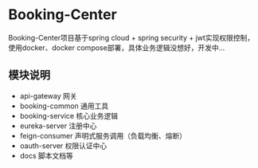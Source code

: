 # Booking-Center
Booking-Center项目基于spring cloud + spring security + jwt实现权限控制，使用docker、docker compose部署，具体业务逻辑没想好，开发中...

## 模块说明
- api-gateway 网关
- booking-common 通用工具
- booking-service 核心业务逻辑
- eureka-server 注册中心
- feign-consumer 声明式服务调用（负载均衡、熔断）
- oauth-server 权限认证中心
- docs 脚本文档等
